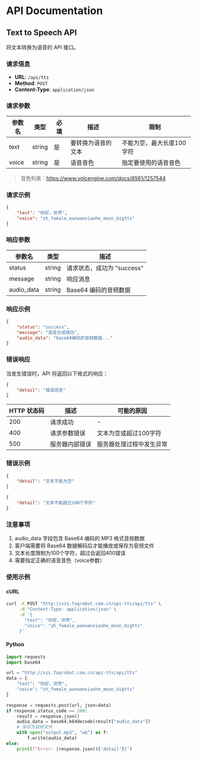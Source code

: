 # API Documentation

## Text to Speech API

将文本转换为语音的 API 接口。

### 请求信息

- **URL**: `/api/tts`
- **Method**: `POST`
- **Content-Type**: `application/json`

### 请求参数

| 参数名 | 类型   | 必填 | 描述         | 限制 |
|--------|--------|------|--------------|------|
| text   | string | 是   | 要转换为语音的文本 | 不能为空，最大长度100字符 |
| voice  | string | 是   | 语音音色 | 指定要使用的语音音色 |

> 音色列表：https://www.volcengine.com/docs/6561/1257544

### 请求示例

```json
{
    "text": "你好，世界",
    "voice": "zh_female_wanwanxiaohe_moon_bigtts"
}
```

### 响应参数

| 参数名     | 类型   | 描述         |
|------------|--------|--------------|
| status     | string | 请求状态，成功为 "success" |
| message    | string | 响应消息     |
| audio_data | string | Base64 编码的音频数据 |

### 响应示例

```json
{
    "status": "success",
    "message": "语音合成成功",
    "audio_data": "base64编码的音频数据..."
}
```

### 错误响应

当发生错误时，API 将返回以下格式的响应：

```json
{
    "detail": "错误信息"
}
```

| HTTP 状态码 | 描述         | 可能的原因 |
|-------------|--------------|------------|
| 200         | 请求成功     | - |
| 400         | 请求参数错误 | 文本为空或超过100字符 |
| 500         | 服务器内部错误 | 服务器处理过程中发生异常 |

### 错误示例

```json
{
    "detail": "文本不能为空"
}
```

```json
{
    "detail": "文本不能超过100个字符"
}
```

### 注意事项

1. audio_data 字段包含 Base64 编码的 MP3 格式音频数据
2. 客户端需要将 Base64 数据解码后才能播放或保存为音频文件
3. 文本长度限制为100个字符，超过会返回400错误
4. 需要指定正确的语音音色（voice参数）

### 使用示例

#### cURL
```bash
curl -X POST "http://xzs.faqrobot.com.cn/api-tts/api/tts" \
     -H "Content-Type: application/json" \
     -d '{
       "text": "你好，世界",
       "voice": "zh_female_wanwanxiaohe_moon_bigtts"
     }'
```

#### Python
```python
import requests
import base64

url = "http://xzs.faqrobot.com.cn/api-tts/api/tts"
data = {
    "text": "你好，世界",
    "voice": "zh_female_wanwanxiaohe_moon_bigtts"
}

response = requests.post(url, json=data)
if response.status_code == 200:
    result = response.json()
    audio_data = base64.b64decode(result["audio_data"])
    # 保存为音频文件
    with open("output.mp3", "wb") as f:
        f.write(audio_data)
else:
    print(f"Error: {response.json()['detail']}")
```
